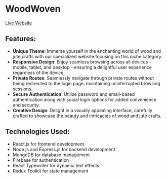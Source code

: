 # WoodWoven

[Live Website](link_to_your_live_website)

## Features:

- **Unique Theme**: Immerse yourself in the enchanting world of wood and jute crafts with our specialized website focusing on this niche category.
- **Responsive Design**: Enjoy seamless browsing across all devices - mobile, tablet, and desktop - ensuring a delightful user experience regardless of the device.
- **Private Routes**: Seamlessly navigate through private routes without being redirected to the login page, maintaining uninterrupted browsing sessions.
- **Secure Authentication**: Utilize password and email-based authentication along with social login options for added convenience and security.
- **Creative Design**: Delight in a visually appealing interface, carefully crafted to showcase the beauty and intricacies of wood and jute crafts.

## Technologies Used:

- React.js for frontend development
- Node.js and Express.js for backend development
- MongoDB for database management
- Firebase for authentication
- React Typewriter for dynamic text effects
- Redux Toolkit for state management
